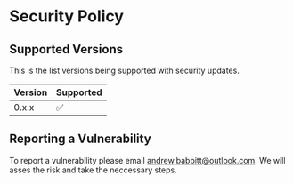 # Security Policy

## Supported Versions

This is the list versions being supported with security updates.

| Version | Supported          |
| ------- | ------------------ |
| 0.x.x   | :white_check_mark: |

## Reporting a Vulnerability

To report a vulnerability please email [andrew.babbitt@outlook.com](mailto:andrew.babbitt@outlook.com). We will asses the risk and take the neccessary steps.
